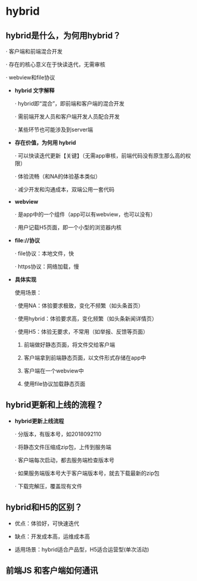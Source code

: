 # hybrid

## hybrid是什么，为何用hybrid？

· 客户端和前端混合开发

· 存在的核心意义在于快读迭代，无需审核

· webview和file协议

- **hybrid 文字解释**

  · hybrid即“混合”，即前端和客户端的混合开发

  · 需前端开发人员和客户端开发人员配合开发

  · 某些环节也可能涉及到server端

- **存在价值，为何用 hybrid**
  
  · 可以快读迭代更新【关键】（无需app审核，前端代码没有原生那么高的权限）

  · 体验流畅（和NA的体验基本类似）

  · 减少开发和沟通成本，双端公用一套代码

- **webview**

  · 是app中的一个组件（app可以有webview，也可以没有）

  · 用户记载H5页面，即一个小型的浏览器内核

- **file://协议**

  · file协议：本地文件，快

  · https协议：网络加载，慢

- **具体实现**

  使用场景：

    · 使用NA：体验要求极致，变化不频繁（如头条首页）

    · 使用hybrid：体验要求高，变化频繁（如头条新闻详情页）

    · 使用H5：体验无要求，不常用（如举报、反馈等页面）

    1. 前端做好静态页面，将文件交给客户端

    2. 客户端拿到前端静态页面，以文件形式存储在app中

    3. 客户端在一个webview中

    4. 使用file协议加载静态页面


## hybrid更新和上线的流程？

- **hybrid更新上线流程**

  · 分版本，有版本号，如2018092110

  · 将静态文件压缩成zip包，上传到服务端

  · 客户端每次启动，都去服务端检查版本号

  · 如果服务端版本号大于客户端版本号，就去下载最新的zip包

  · 下载完解压，覆盖现有文件

## hybrid和H5的区别？

- 优点：体验好，可快速迭代

- 缺点：开发成本高，运维成本高

- 适用场景：hybrid适合产品型，H5适合运营型(单次活动)

## 前端JS 和客户端如何通讯